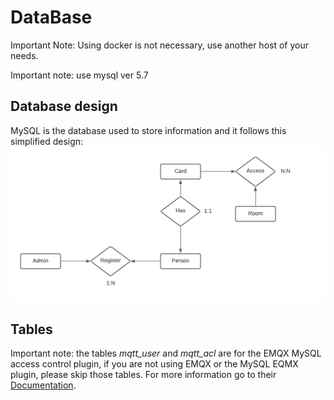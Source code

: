 # DataBase
Important Note: Using docker is not necessary, use another host of your needs.</br>

Important note: use mysql ver 5.7</br>
## Database design 

MySQL is the database used to store information and it follows this simplified design: </br>
![all text](../images/DatabaseModel.png "Database model")

## Tables
Important note:  the tables _mqtt\_user_ and _mqtt\_acl_ are for the EMQX MySQL access control plugin, if you are not using EMQX or the MySQL EQMX plugin, please skip those tables. For more information go to their [Documentation](https://docs.emqx.io/en/broker/latest/advanced/acl-mysql.html#mysql-connection-information "MySql access control plugin documentation").</br>
